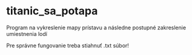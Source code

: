 # titanic_sa_potapa
Program na vykreslenie mapy prístavu a následne postupné zakreslenie umiestnenia lodí

Pre správne fungovanie treba stiahnuť .txt súbor!
